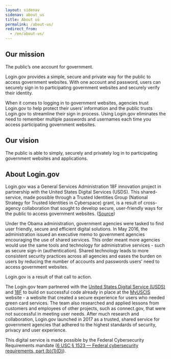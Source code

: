 ```yaml
---
layout: sidenav
sidenav: about_us
title: About us
permalink: /about-us/
redirect_from:
  - /en/about-us/
---
```

## Our mission

The public’s one account for government.

Login.gov provides a simple, secure and private way for the public to access government websites. With one account and password, users can securely sign in to participating government websites and securely verify their identity.

When it comes to logging in to government websites, agencies trust Login.gov to help protect their users’ information and the public trusts Login.gov to streamline their sign in process. Using Login.gov eliminates the need to remember multiple passwords and usernames each time you access participating government websites.

## Our vision

The public is able to simply, securely and privately log in to participating government websites and applications.

## About Login.gov 

Login.gov was a General Services Administration 18F innovation project in partnership with the United States Digital Services (USDS). This shared-service, made possible through a Trusted Identities Group (National Strategy for Trusted Identities in Cyberspace) grant, is a result of cross-agency collaboration that sought to develop secure, user-friendly ways for the public to access government websites. ([Source](https://www.nextgov.com/digital-government/2017/01/logingov-moving-ahead/228515/))

Under the Obama administration, government agencies were tasked to find user friendly, secure and efficient digital solutions. In May 2016, the administration issued an executive memo to government agencies encouraging the use of shared services. This order meant more agencies would use the same tools and technology for administrative services - such as secure sign-in (authentication). Shared technology leads to more consistent security practices across all agencies and eases the burden on users by reducing the number of accounts and passwords users’ need to access government websites. 

Login.gov is a result of that call to action.

The Login.gov team partnered with the [United States Digital Service (USDS)](https://www.usds.gov/) and [18F](https://18f.gsa.gov/) to build on successful code already in place at the [MyUSCIS](https://my.uscis.gov/) website - a website that created a secure experience for users who needed green card services. The team also researched and applied lessons from customers and employees of other projects, such as connect.gov, that were not successful in meeting user needs. After much research and collaboration, Login.gov launched in 2017 as a trusted, shared service for government agencies that adhered to the highest standards of security, privacy and user experience. 

This digital service is made possible by the Federal Cybersecurity Requirements mandate ([6 USC § 1523 — Federal cybersecurity requirements, part (b)(1)(D)](https://uscode.house.gov/view.xhtml?req=6+USC+1523:+Federal+cybersecurity+requirements)).
